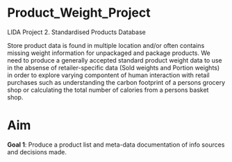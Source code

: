 # Product_Weight_Project
 LIDA Project 2. Standardised Products Database

Store product data is found in multiple location and/or often contains missing weight information for unpackaged and package products. We need to produce a generally accepted standard product weight data to use in the absense of retailer-specific data (Sold weights and Portion weights) in order to explore varying compontent of human interaction with retail purchases such as understanding the carbon footprint of a persons grocery shop or calculating the total number of calories from a persons basket shop. 



# Aim
**Goal 1**: Produce a product list and meta-data documentation of info sources and decisions made.


